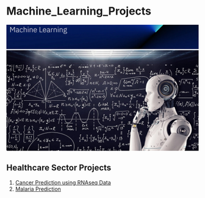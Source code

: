 # Machine_Learning_Projects
!['machine learnimg'](mL.png)
!['ML evolution'](evolution.jpg)


## Healthcare Sector Projects
1. [Cancer Prediction using RNAseq Data](https://github.com/Dennis2536/Machine_Learning_Projects/blob/main/Cancer_Prediction_Capstone_Project.ipynb)
2. [Malaria Prediction](https://github.com/Dennis2536/Machine_Learning_Projects/tree/main/Malaria_Prediction)


